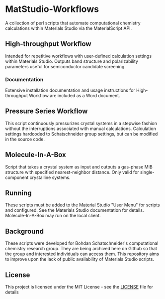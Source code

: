 # MatStudio-Workflows
A collection of perl scripts that automate computational chemistry calculations within Materials Studio via the MaterialScript API.

## High-throughput Workflow
Intended for repetitive workflows with user-defined calculation settings within Materials Studio. Outputs band structure and polarizability parameters useful for semiconductor candidate screening.

  ### Documentation
  Extensive installation documentation and usage instructions for High-throughput Workflow are included as a Word document.

## Pressure Series Workflow
This script continuously pressurizes crystal systems in a stepwise fashion without the interruptions associated with manual calculations. Calculation settings hardcoded to Schatschneider group settings, but can be modified in the source code.

## Molecule-In-A-Box
Script that takes a crystal system as input and outputs a gas-phase MIB structure with specified nearest-neighbor distance. Only valid for single-component crystalline systems.

## Running
These scripts must be added to the Material Studio "User Menu" for scripts and configured. See the Materials Studio documentation for details. Molecule-In-A-Box may run on the local client.

## Background
These scripts were developed for Bohdan Schatschneider's computational chemistry research group. They are being archived here on Github so that the group and interested individuals can access them. This repository aims to improve upon the lack of public availability of Materials Studio scripts.

## License
This project is licensed under the MIT License - see the [LICENSE](LICENSE) file for details

